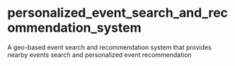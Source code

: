 # personalized_event_search_and_recommendation_system
A geo-based event search and recommendation system that provides nearby events search and personalized event recommendation
